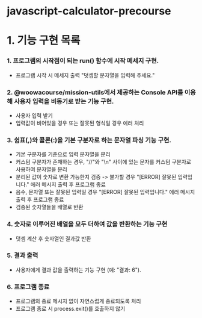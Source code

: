 # javascript-calculator-precourse

# 1. 기능 구현 목록

### 1. 프로그램의 시작점이 되는 run() 함수에 시작 메세지 구현.
- 프로그램 시작 시 메세지 출력 "덧셈할 문자열을 입력해 주세요."

### 2. @woowacourse/mission-utils에서 제공하는 Console API를 이용해 사용자 입력을 비동기로 받는 기능 구현.
- 사용자 입력 받기
- 입력값이 비어있을 경우 또는 잘못된 형식일 경우 에러 처리

### 3. 쉼표(,)와 콜론(:)을 기본 구분자로 하는 문자열 파싱 기능 구현.
- 기본 구분자를 기준으로 입력 문자열을 분리
- 커스텀 구분자가 존재하는 경우, "//"와 "\n" 사이에 있는 문자를 커스텀 구분자로 사용하여 문자열을 분리
- 분리된 값이 숫자로 변환 가능한지 검증 -> 불가할 경우 "[ERROR] 잘못된 입력입니다." 에러 메시지 출력 후 프로그램 종료
- 음수, 문자열 또는 잘못된 입력일 경우 "[ERROR] 잘못된 입력입니다." 에러 메시지 출력 후 프로그램 종료
- 검증된 숫자열들을 배열로 반환

### 4. 숫자로 이루어진 배열을 모두 더하여 값을 반환하는 기능 구현
- 덧셈 계산 후 숫자열인 결과값 반환

### 5. 결과 출력
- 사용자에게 결과 값을 출력하는 기능 구현 (예: "결과: 6").

### 6. 프로그램 종료
- 프로그램의 종료 메시지 없이 자연스럽게 종료되도록 처리
- 프로그램 종료 시 process.exit()를 호출하지 않기